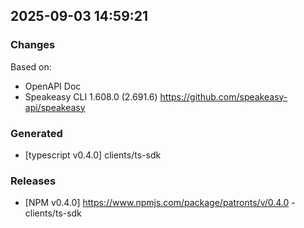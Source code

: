 

## 2025-09-03 14:59:21
### Changes
Based on:
- OpenAPI Doc  
- Speakeasy CLI 1.608.0 (2.691.6) https://github.com/speakeasy-api/speakeasy
### Generated
- [typescript v0.4.0] clients/ts-sdk
### Releases
- [NPM v0.4.0] https://www.npmjs.com/package/patronts/v/0.4.0 - clients/ts-sdk